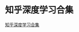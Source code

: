 # 知乎深度学习合集
[知乎深度学习合集](https://aiwithcloud.com/2021/09/05/%e7%9f%a5%e4%b9%8e%e6%b7%b1%e5%ba%a6%e5%ad%a6%e4%b9%a0%e5%90%88%e9%9b%86/)